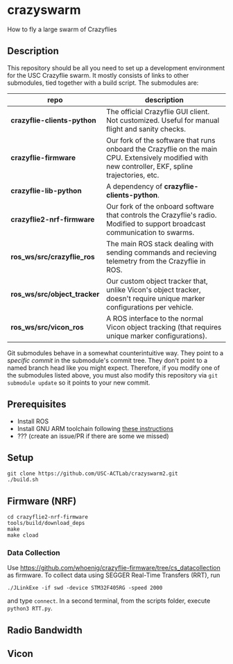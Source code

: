 # crazyswarm
How to fly a large swarm of Crazyflies

## Description
This repository should be all you need to set up a development environment for the USC Crazyflie swarm.
It mostly consists of links to other submodules, tied together with a build script.
The submodules are:

repo | description
---- | -----------
**crazyflie-clients-python**  | The official Crazyflie GUI client. Not customized. Useful for manual flight and sanity checks. |
**crazyflie-firmware**        | Our fork of the software that runs onboard the Crazyflie on the main CPU. Extensively modified with new controller, EKF, spline trajectories, etc.
**crazyflie-lib-python**      | A dependency of **crazyflie-clients-python**.
**crazyflie2-nrf-firmware**   | Our fork of the onboard software that controls the Crazyflie's radio. Modified to support broadcast communication to swarms.
**ros_ws/src/crazyflie_ros**  | The main ROS stack dealing with sending commands and recieving telemetry from the Crazyflie in ROS.
**ros_ws/src/object_tracker** | Our custom object tracker that, unlike Vicon's object tracker, doesn't require unique marker configurations per vehicle.
**ros_ws/src/vicon_ros**      | A ROS interface to the normal Vicon object tracking (that requires unique marker configurations).

Git submodules behave in a somewhat counterintuitive way.
They point to a *specific commit* in the submodule's commit tree.
They don't point to a named branch head like you might expect.
Therefore, if you modify one of the submodules listed above, you must also modify this repository
via `git submodule update` so it points to your new commit.

## Prerequisites
- Install ROS
- Install GNU ARM toolchain following [these instructions](https://github.com/bitcraze/crazyflie-firmware#install-a-toolchain)
- ??? (create an issue/PR if there are some we missed)

## Setup
```
git clone https://github.com/USC-ACTLab/crazyswarm2.git
./build.sh
```

## Firmware (NRF)

```
cd crazyflie2-nrf-firmware
tools/build/download_deps
make
make cload
```

### Data Collection

Use https://github.com/whoenig/crazyflie-firmware/tree/cs_datacollection as firmware.
To collect data using SEGGER Real-Time Transfers (RRT), run

```
./JLinkExe -if swd -device STM32F405RG -speed 2000
```

and type `connect`. In a second terminal, from the scripts folder, execute `python3 RTT.py`.

## Radio Bandwidth

## Vicon
